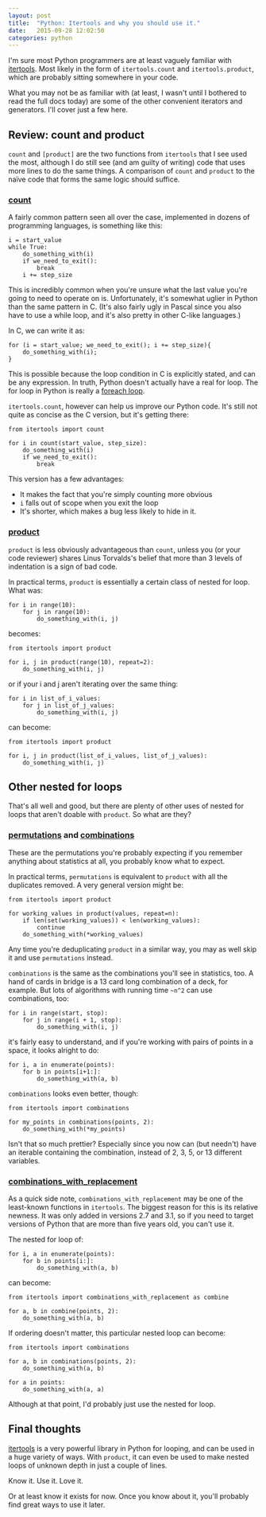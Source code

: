 ```yaml
---
layout: post
title:  "Python: Itertools and why you should use it."
date:   2015-09-28 12:02:50
categories: python
---
```


I'm sure most Python programmers are at least vaguely familiar with
[itertools]. Most likely in the form of `itertools.count` and
`itertools.product`, which are probably sitting somewhere in your code.

What you may not be as familiar with (at least, I wasn't until I bothered to
read the full docs today) are some of the other convenient iterators and
generators. I'll cover just a few here.

## Review: count and product

`count` and `[product]` are the two functions from `itertools` that I see used
the most, although I do still see (and am guilty of writing) code that uses
more lines to do the same things. A comparison of `count` and `product` to the
naïve code that forms the same logic should suffice.

### [count]

A fairly common pattern seen all over the case, implemented in dozens of
programming languages, is something like this:

    i = start_value
    while True:
        do_something_with(i)
        if we_need_to_exit():
            break
        i += step_size

This is incredibly common when you're unsure what the last value you're going
to need to operate on is. Unfortunately, it's somewhat uglier in Python than
the same pattern in C. (It's also fairly ugly in Pascal since you also have to
use a while loop, and it's also pretty in other C-like languages.)

In C, we can write it as:

    for (i = start_value; we_need_to_exit(); i += step_size){
        do_something_with(i);
    }

This is possible because the loop condition in C is explicitly stated, and can
be any expression. In truth, Python doesn't actually have a real for loop. The
for loop in Python is really a [foreach loop][wiki-foreach].

`itertools.count`, however can help us improve our Python code. It's still
not quite as concise as the C version, but it's getting there:

    from itertools import count

    for i in count(start_value, step_size):
        do_something_with(i)
        if we_need_to_exit():
            break

This version has a few advantages:

* It makes the fact that you're simply counting more obvious
* `i` falls out of scope when you exit the loop
* It's shorter, which makes a bug less likely to hide in it.

### [product]

`product` is less obviously advantageous than `count`, unless you (or your
code reviewer) shares Linus Torvalds's belief that more than 3 levels of
indentation is a sign of bad code.

In practical terms, `product` is essentially a certain class of nested for loop.
What was:

    for i in range(10):
        for j in range(10):
            do_something_with(i, j)

becomes:

    from itertools import product

    for i, j in product(range(10), repeat=2):
        do_something_with(i, j)

or if your i and j aren't iterating over the same thing:

    for i in list_of_i_values:
        for j in list_of_j_values:
            do_something_with(i, j)

can become:

    from itertools import product

    for i, j in product(list_of_i_values, list_of_j_values):
        do_something_with(i, j)

## Other nested for loops

That's all well and good, but there are plenty of other uses of nested for
loops that aren't doable with `product`. So what are they?

### [permutations] and [combinations]

These are the permutations you're probably expecting if you remember anything
about statistics at all, you probably know what to expect.

In practical terms, `permutations` is equivalent to `product` with all the
duplicates removed. A very general version might be:

    from itertools import product

    for working_values in product(values, repeat=n):
        if len(set(working_values)) < len(working_values):
            continue
        do_something_with(*working_values)

Any time you're deduplicating `product` in a similar way, you may as well skip
it and use `permutations` instead.

`combinations` is the same as the combinations you'll see in statistics, too.
A hand of cards in bridge is a 13 card long combination of a deck, for example.
But lots of algorithms with running time `~n^2` can use combinations, too:

    for i in range(start, stop):
        for j in range(i + 1, stop):
            do_something_with(i, j)

it's fairly easy to understand, and if you're working with pairs of points in a
space, it looks alright to do:

    for i, a in enumerate(points):
        for b in points[i+1:]:
            do_something_with(a, b)

`combinations` looks even better, though:

    from itertools import combinations

    for my_points in combinations(points, 2):
        do_something_with(*my_points)

Isn't that so much prettier? Especially since you now can (but needn't) have an
iterable containing the combination, instead of 2, 3, 5, or 13 different
variables.

### [combinations_with_replacement]

As a quick side note, `combinations_with_replacement` may be one of the
least-known functions in `itertools`. The biggest reason for this is its
relative newness. It was only added in versions 2.7 and 3.1, so if you need to
target versions of Python that are more than five years old, you can't use it.

The nested for loop of:

    for i, a in enumerate(points):
        for b in points[i:]:
            do_something_with(a, b)

can become:

    from itertools import combinations_with_replacement as combine

    for a, b in combine(points, 2):
        do_something_with(a, b)

If ordering doesn't matter, this particular nested loop can become:

    from itertools import combinations

    for a, b in combinations(points, 2):
        do_something_with(a, b)

    for a in points:
        do_something_with(a, a)

Although at that point, I'd probably just use the nested for loop.

## Final thoughts

[itertools] is a very powerful library in Python for looping, and can be used
in a huge variety of ways. With `product`, it can even be used to make nested
loops of unknown depth in just a couple of lines.

Know it. Use it. Love it.

Or at least know it exists for now. Once you know about it, you'll probably
find great ways to use it later.

[combinations]: https://docs.python.org/3/library/itertools.html#itertools.combinations
[combinations_with_replacement]: https://docs.python.org/3/library/itertools.html#itertools.combinations_with_replacement
[count]: https://docs.python.org/3/library/itertools.html#itertools.count
[itertools]: https://docs.python.org/3/library/itertools.html
[permutations]: https://docs.python.org/3/library/itertools.html#itertools.permutations
[product]: https://docs.python.org/3/library/itertools.html#itertools.product
[recipes]: https://docs.python.org/3/library/itertools.html#itertools-recipes
[wiki-foreach]: https://en.wikipedia.org/wiki/Foreach_loop

